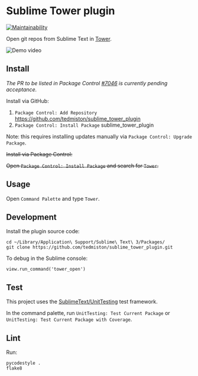 # Sublime Tower plugin

[![Maintainability](https://api.codeclimate.com/v1/badges/eb0bffbeb2ec6b122823/maintainability)](https://codeclimate.com/github/tedmiston/sublime_tower_plugin/maintainability)

Open git repos from Sublime Text in [Tower](https://www.git-tower.com/).

![Demo video](https://raw.githubusercontent.com/wiki/tedmiston/sublime_tower_plugin/images/demo.gif)

## Install

*The PR to be listed in Package Control [\#7046](https://github.com/wbond/package_control_channel/pull/7046) is currently pending acceptance.*

Install via GitHub:

1. `Package Control: Add Repository` https://github.com/tedmiston/sublime_tower_plugin
1. `Package Control: Install Package` sublime_tower_plugin

Note: this requires installing updates manually via `Package Control: Upgrade Package`.

~~Install via Package Control:~~

~~Open `Package Control: Install Package` and search for `Tower`.~~

## Usage

Open `Command Palette` and type `Tower`.

## Development

Install the plugin source code:

	cd ~/Library/Application\ Support/Sublime\ Text\ 3/Packages/
	git clone https://github.com/tedmiston/sublime_tower_plugin.git

To debug in the Sublime console:

	view.run_command('tower_open')

## Test

This project uses the [SublimeText/UnitTesting](https://github.com/SublimeText/UnitTesting) test framework.

In the command palette, run `UnitTesting: Test Current Package` or `UnitTesting: Test Current Package with Coverage`.

## Lint

Run:

	pycodestyle .
	flake8

